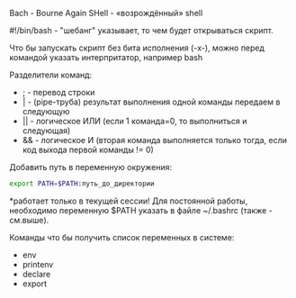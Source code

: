 Bach - Bourne Again SHell - «возрождённый» shell

#!/bin/bash - "шебанг" указывает, то чем будет открываться скрипт.

Что бы запускать скрипт без бита исполнения (-x-), можно перед командой указать интерпритатор, например bash 

Разделители команд:
* ; - перевод строки
* | - (pipe-труба) результат выполнения одной команды передаем в следующую
* || - логическое ИЛИ (если 1 команда=0, то выполниться и следующая)
* && - логическое И (вторая команда выполняется только тогда, если код выхода первой команды != 0)

Добавить путь в переменную окружения:
```bash
export PATH=$PATH:путь_до_директории
```
*работает только в текущей сессии! Для постоянной работы, необходимо переменную $PATH указать в файле ~/.bashrc (также - см.выше).

Команды что бы получить список переменных в системе:
* env
* printenv
* declare
* export



